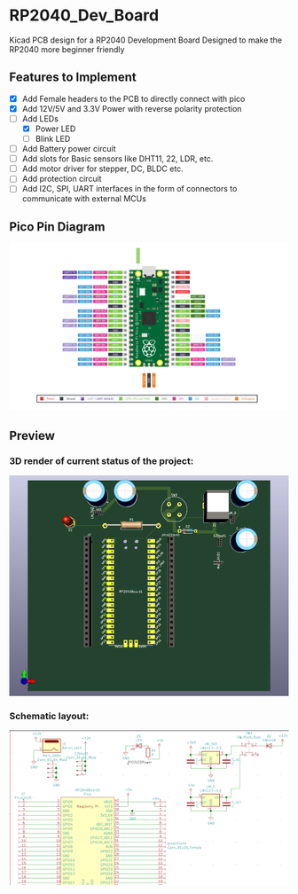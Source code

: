 # RP2040_Dev_Board
Kicad PCB design for a RP2040 Development Board Designed to make the RP2040 more beginner friendly
## Features to Implement
- [X] Add Female headers to the PCB to directly connect with pico
- [X] Add 12V/5V and 3.3V Power with reverse polarity protection
- [ ] Add LEDs
  - [X] Power LED
  - [ ] Blink LED
- [ ] Add Battery power circuit    
- [ ] Add slots for Basic sensors like DHT11, 22, LDR, etc.
- [ ] Add motor driver for stepper, DC, BLDC etc.
- [ ] Add protection circuit
- [ ] Add I2C, SPI, UART interfaces in the form of connectors to communicate with external MCUs
## Pico Pin Diagram
![pico](photos/rp2040-pinout.png)
## Preview
### 3D render of current status of the project:

![img](photos/picoDevR0_may16_3D.png)

### Schematic layout:

![img](photos/picoDevR0_may16_ckt.png)

